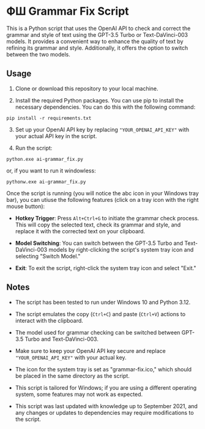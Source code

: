 # ФШ Grammar Fix Script

This is a Python script that uses the OpenAI API to check and correct the grammar and style of text using the GPT-3.5 Turbo or Text-DaVinci-003 models. It provides a convenient way to enhance the quality of text by refining its grammar and style. Additionally, it offers the option to switch between the two models.

## Usage

1. Clone or download this repository to your local machine.

2. Install the required Python packages. You can use pip to install the necessary dependencies. You can do this with the following command:

`pip install -r requirements.txt`

3. Set up your OpenAI API key by replacing `"YOUR_OPENAI_API_KEY"` with your actual API key in the script.

4. Run the script:

`python.exe ai-grammar_fix.py`

or, if you want to run it windowless:

`pythonw.exe ai-grammar_fix.py`

Once the script is running (you will notice the abc icon in your Windows tray bar), you can utiuse the following features (click on a tray icon with the right mouse button):

- **Hotkey Trigger**: Press `Alt+Ctrl+G` to initiate the grammar check process. This will copy the selected text, check its grammar and style, and replace it with the corrected text on your clipboard.

- **Model Switching**: You can switch between the GPT-3.5 Turbo and Text-DaVinci-003 models by right-clicking the script's system tray icon and selecting "Switch Model."

- **Exit**: To exit the script, right-click the system tray icon and select "Exit."

## Notes
- The script has been tested to run under Windows 10 and Python 3.12.

- The script emulates the copy (`Ctrl+C`) and paste (`Ctrl+V`) actions to interact with the clipboard.

- The model used for grammar checking can be switched between GPT-3.5 Turbo and Text-DaVinci-003.

- Make sure to keep your OpenAI API key secure and replace `"YOUR_OPENAI_API_KEY"` with your actual key.

- The icon for the system tray is set as "grammar-fix.ico," which should be placed in the same directory as the script.

- This script is tailored for Windows; if you are using a different operating system, some features may not work as expected.

- This script was last updated with knowledge up to September 2021, and any changes or updates to dependencies may require modifications to the script.
